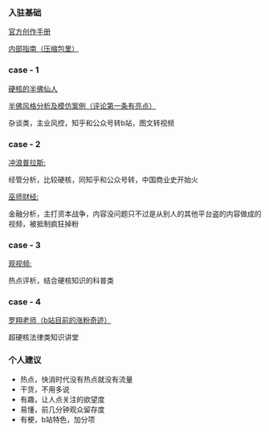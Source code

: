 ### 入驻基础

[官方创作手册](https://www.bilibili.com/read/cv5371885)

[内部指南（压缩包里）](...)


### case - 1

[硬核的半佛仙人](https://space.bilibili.com/37663924?from=search&seid=4603637675335489298)

[半佛风格分析及模仿案例（评论第一条有亮点）](https://www.bilibili.com/video/BV1HE411s7DE?from=search&seid=5153815107066964638)

杂谈类，主业风控，知乎和公众号转b站，图文转视频

### case - 2

[冲浪普拉斯:](https://space.bilibili.com/290548469?from=search&seid=2193581407440348509)

经管分析，比较硬核，同知乎和公众号转，中国商业史开始火

[巫师财经:](https://space.bilibili.com/472747194?from=search&seid=7293187262907001729)

金融分析，主打资本战争，内容没问题只不过是从别人的其他平台盗的内容做成的视频，被抵制疯狂掉粉

### case - 3

[观视频:](https://space.bilibili.com/54992199?from=search&seid=8402997169175338067)

热点评析，结合硬核知识的科普类

### case -  4

[罗翔老师（b站目前的涨粉奇迹）](https://space.bilibili.com/517327498?from=search&seid=5478792999534377436)

超硬核法律类知识讲堂

### 个人建议
-  热点，快消时代没有热点就没有流量
-  干货，不用多说
-  有趣，让人点关注的欲望度
-  易懂，前几分钟观众留存度
-  有梗，b站特色，加分项
















